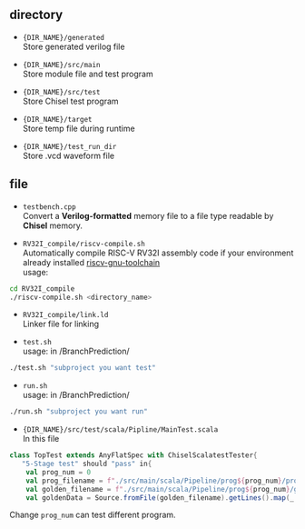 ## directory
* `{DIR_NAME}/generated`  
Store generated verilog file

* `{DIR_NAME}/src/main`  
Store module file and test program

* `{DIR_NAME}/src/test`  
Store Chisel test program

* `{DIR_NAME}/target`  
Store temp file during runtime

* `{DIR_NAME}/test_run_dir`  
Store .vcd waveform file

## file
* `testbench.cpp`  
Convert a **Verilog-formatted** memory file to a file type readable by **Chisel** memory.

* `RV32I_compile/riscv-compile.sh`  
Automatically compile RISC-V RV32I assembly code if your environment already installed [riscv-gnu-toolchain](https://github.com/riscv-collab/riscv-gnu-toolchain/releases/tag/2025.01.20)  
usage:
```bash
cd RV32I_compile
./riscv-compile.sh <directory_name>
```

* `RV32I_compile/link.ld`  
Linker file for linking 

* `test.sh`  
usage:
in /BranchPrediction/
```bash
./test.sh "subproject you want test"
```

* `run.sh`  
usage:
in /BranchPrediction/
```bash
./run.sh "subproject you want run"
```
* `{DIR_NAME}/src/test/scala/Pipline/MainTest.scala`  
In this file
```scala
class TopTest extends AnyFlatSpec with ChiselScalatestTester{
   "5-Stage test" should "pass" in{
    val prog_num = 0
    val prog_filename = f"./src/main/scala/Pipeline/prog${prog_num}/prog${prog_num}.hex"
    val golden_filename = f"./src/main/scala/Pipeline/prog${prog_num}/golden.hex"
    val goldenData = Source.fromFile(golden_filename).getLines().map(_.trim).toArray
```
Change `prog_num` can test different program.
